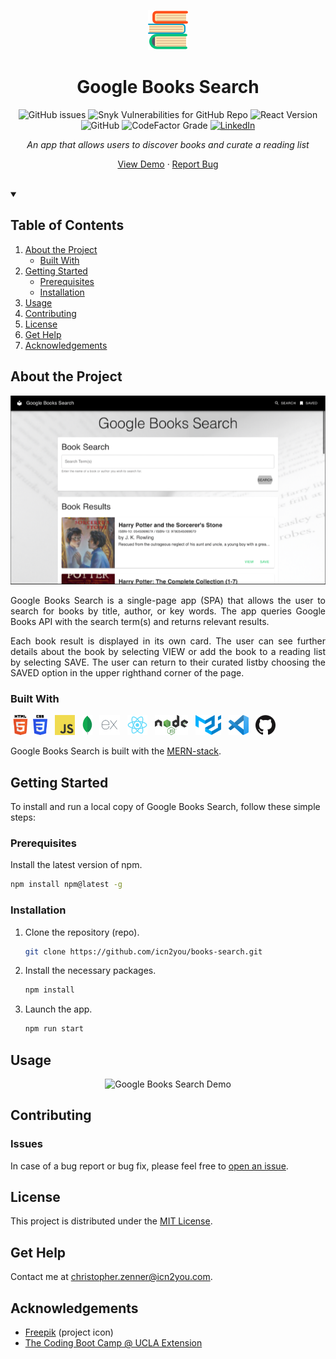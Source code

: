 <!-- PROJECT LOGO -->
<div align="center">

![Google Books Search Logo](./client/src/assets/img/books-logo.png)

# Google Books Search

![GitHub issues](https://img.shields.io/github/issues/icn2you/book-search?style=flat-square)
![Snyk Vulnerabilities for GitHub Repo](https://img.shields.io/snyk/vulnerabilities/github/icn2you/book-search?style=flat-square)
![React Version](https://img.shields.io/badge/react-v16.13.1-61dafb.svg?style=flat-square)
![GitHub](https://img.shields.io/github/license/icn2you/book-search?style=flat-square)
![CodeFactor Grade](https://img.shields.io/codefactor/grade/github/icn2you/book-search?style=flat-square)
[![LinkedIn](https://img.shields.io/badge/LinkedIn-0077b5.svg?style=flat-square&logo=linkedin)](https://www.linkedin.com/in/icn2you/)

_An app that allows users to discover books and curate a reading list_

[View Demo](#usage) · [Report Bug](https://github.com/icn2you/book-search/issues)
</div>
<br>

<!-- TABLE OF CONTENTS -->
<details open="open">
<summary>

## Table of Contents

</summary>

1. [About the Project](#about-the-project)
    - [Built With](#built-with)
2. [Getting Started](#getting-started)
    - [Prerequisites](#prerequisites)
    - [Installation](#installation)
3. [Usage](#usage)
4. [Contributing](#contributing)
5. [License](#license)
6. [Get Help](#get-help)
7. [Acknowledgements](#acknowledgements)

</details>

## About the Project

<div align="center">

![Google Books Search Screenshot](./client/src/assets/img/readme-screenshot.png)

</div>

<div align="justify">

Google Books Search is a single-page app (SPA) that allows the user to search for books by title, author, or key words. The app queries Google Books API with the search term(s) and returns relevant results.

Each book result is displayed in its own card. The user can see further details about the book by selecting VIEW or add the book to a reading list by selecting SAVE. The user can return to their curated listby choosing the SAVED option in the upper righthand corner of the page.

</div>

### Built With

[![HTML5][html5-logo]][html5-link]
[![CSS3][css3-logo]][css3-link]&nbsp;&nbsp;
[![JS][js-logo]][js-link]&nbsp;&nbsp;
[![MongoDB][mongodb-logo]][mongodb-link]&nbsp;&nbsp;
[![Express][express-logo]][express-link]&nbsp;&nbsp;
[![React][react-logo]][react-link]&nbsp;&nbsp;
[![Nodejs][nodejs-logo]][nodejs-link]&nbsp;&nbsp;
[![Material-UI][materialui-logo]][materialui-link]&nbsp;&nbsp;
[![VSCode][vscode-logo]][vscode-link]&nbsp;&nbsp;
[![GitHub][github-logo]][github-link]

Google Books Search is built with the [MERN-stack][mern-link].

<!-- GETTING STARTED -->
## Getting Started

To install and run a local copy of Google Books Search, follow these simple steps:

### Prerequisites

<!--
Acquire an API key for Google Books at [Google APIs](https://console.developers.google.com/apis/credentials).
-->

Install the latest version of npm.

  ```sh
  npm install npm@latest -g
  ```

### Installation

1. Clone the repository (repo).

   ```sh
   git clone https://github.com/icn2you/books-search.git
   ```

2. Install the necessary packages.

   ```sh
   npm install
   ```

3. Launch the app.

   ```sh
   npm run start
   ```

<!-- USAGE EXAMPLE(S) -->
## Usage

<div align="center">

![Google Books Search Demo](./client/src/assets/vid/google-books-search-demo-2020.12.06.gif)

</div>

<!-- CONTRIBUTING -->
## Contributing

### Issues

In case of a bug report or bug fix, please feel free to [open an issue](https://github.com/icn2you/book-search/issues).

<!-- LICENSE -->
## License

This project is distributed under the [MIT License](https://github.com/icn2you/book-search/blob/master/LICENSE).

<!-- GET HELP -->
## Get Help

Contact me at [christopher.zenner@icn2you.com](mailto:christopher.zenner@icn2you.com).

<!-- ACKNOWLEDGEMENTS -->
## Acknowledgements

- [Freepik](https://www.flaticon.com/authors/freepik) (project icon)
- [The Coding Boot Camp @ UCLA Extension](https://bootcamp.uclaextension.edu/coding/)

<!-- URLS -->
<!-- Web Technology Logos -->
[html5-logo]: ./client/src/assets/img/logos/html5-logo-32.png
[css3-logo]: ./client/src/assets/img/logos/css3-logo-32.png
[js-logo]: ./client/src/assets/img/logos/javascript-logo-32.png
[mongodb-logo]: ./client/src/assets/img/logos/mongodb-leaf-32.png
[express-logo]: ./client/src/assets/img/logos/express-logo-32.png
[react-logo]: ./client/src/assets/img/logos/react-logo-32.png
[nodejs-logo]: ./client/src/assets/img/logos/nodejs-logo-32.png
[materialui-logo]: ./client/src/assets/img/logos/material-ui-logo-32.png
[vscode-logo]: ./client/src/assets/img/logos/vscode-logo-32.png
[github-logo]: ./client/src/assets/img/logos/github-mark-32.png

<!-- Web Technology Links -->
[html5-link]: https://html.spec.whatwg.org/
[css3-link]: https://www.w3.org/Style/CSS/
[js-link]: https://developer.mozilla.org/en-US/docs/Web/JavaScript
[mongodb-link]: https://www.mongodb.com/1
[express-link]: https://expressjs.com/
[react-link]: https://reactjs.org/
[nodejs-link]: https://nodejs.org/
[materialui-link]: https://material-ui.com/
[vscode-link]: https://code.visualstudio.com/
[github-link]: https://github.com/

[mern-link]: https://www.educative.io/edpresso/what-is-mern-stack
